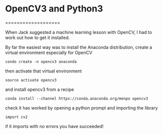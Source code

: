 # OpenCV3 and Python3
===================

When Jack suggested a machine learning lesson with OpenCV, I had to work out how to get it installed.

By far the easiest way was to install the Anaconda distribution, create a virtual environment especially for OpenCV


 
	condo create -n opencv3 anaconda

then activate that virtual environment


	source activate opencv3

and install opencv3 from a recipe


	conda install --channel https://conda.anaconda.org/menpo opencv3
	
	
check it has worked by opening a python prompt and importing the library

	import cv2
	
if it imports with no errors you have succeeded!

